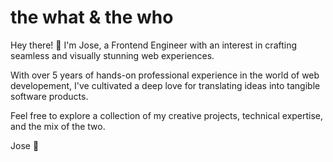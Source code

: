 # the what & the who

Hey there! 👋 I'm Jose, a Frontend Engineer with an interest in crafting seamless and visually stunning web experiences.

With over 5 years of hands-on professional experience in the world of web developement, I've cultivated a deep love for translating ideas into tangible software products.

Feel free to explore a collection of my creative projects, technical expertise, and the mix of the two.

Jose 🚀